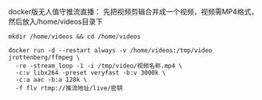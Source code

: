 docker版无人值守推流直播：
先把视频剪辑合并成一个视频，视频需MP4格式，然后放入/home/videos目录下


```
mkdir /home/videos && cd /home/videos
```



```
docker run -d --restart always -v /home/videos:/tmp/video jrottenberg/ffmpeg \
  -re -stream_loop -1 -i /tmp/video/视频名称.mp4 \
  -c:v libx264 -preset veryfast -b:v 3000k \
  -c:a aac -b:a 128k \
  -f flv rtmp://推流地址/live/密钥
```





